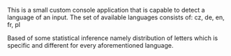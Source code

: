 This is a small custom console application that is capable to detect a language of an input.
The set of available languages consists of: cz, de, en, fr, pl

Based of some statistical inference namely distribution of letters which is specific and
different for every aforementioned language.  
